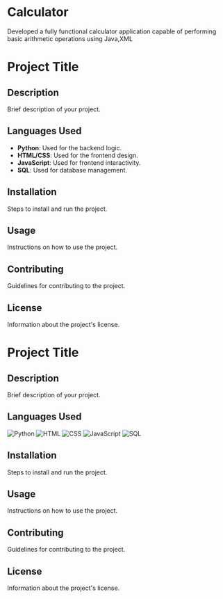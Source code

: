 # Calculator
Developed a fully functional calculator application capable of performing basic arithmetic operations using Java,XML
# Project Title

## Description
Brief description of your project.

## Languages Used
- **Python**: Used for the backend logic.
- **HTML/CSS**: Used for the frontend design.
- **JavaScript**: Used for frontend interactivity.
- **SQL**: Used for database management.

## Installation
Steps to install and run the project.

## Usage
Instructions on how to use the project.

## Contributing
Guidelines for contributing to the project.

## License
Information about the project's license.
# Project Title

## Description
Brief description of your project.

## Languages Used
![Python](https://img.shields.io/badge/language-Python-blue)
![HTML](https://img.shields.io/badge/language-HTML-orange)
![CSS](https://img.shields.io/badge/language-CSS-blue)
![JavaScript](https://img.shields.io/badge/language-JavaScript-yellow)
![SQL](https://img.shields.io/badge/language-SQL-blue)

## Installation
Steps to install and run the project.

## Usage
Instructions on how to use the project.

## Contributing
Guidelines for contributing to the project.

## License
Information about the project's license.
